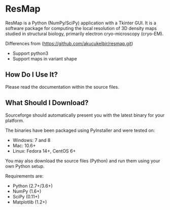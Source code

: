 ResMap
==========================
ResMap is a Python (NumPy/SciPy) application with a Tkinter GUI. It is a software package for computing the local resolution of 3D density maps studied in structural biology, primarily electron cryo-microscopy (cryo-EM).

Differences from (https://github.com/akucukelbir/resmap.git)

- Support python3
- Support maps in variant shape

How Do I Use It?
----------------
Please read the documentation within the source files.

What Should I Download?
-----------------------
Sourceforge should automatically present you with the latest binary for your platform.

The binaries have been packaged using PyInstaller and were tested on:

* Windows: 7 and 8
* Mac: 10.6+
* Linux: Fedora 14+, CentOS 6+

You may also download the source files (Python) and run them using your own Python setup.

Requirements are:

* Python (2.7+/3.6+)
* NumPy (1.6+)
* SciPy (0.11+)
* Matplotlib (1.2+)
